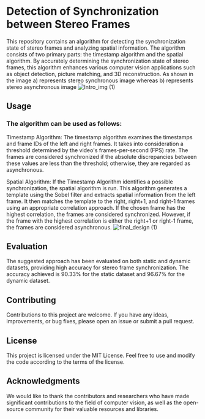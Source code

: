 # Detection of Synchronization between Stereo Frames
This repository contains an algorithm for detecting the synchronization state of stereo frames and analyzing spatial information. The algorithm consists of two primary parts: the timestamp algorithm and the spatial algorithm. By accurately determining the synchronization state of stereo frames, this algorithm enhances various computer vision applications such as object detection, picture matching, and 3D reconstruction. As shown in the image a) represents stereo synchronous image whereas b) represents stereo asynchronous image
![Intro_img (1)](https://github.com/fardinkhanz/Detection-of-Synchronization-between-Stereo-Frames/assets/89691395/a3a48ec1-0c76-4f05-94ee-5a45bf20062a)


## Usage
### The algorithm can be used as follows:

Timestamp Algorithm: The timestamp algorithm examines the timestamps and frame IDs of the left and right frames. It takes into consideration a threshold determined by the video's frames-per-second (FPS) rate. The frames are considered synchronized if the absolute discrepancies between these values are less than the threshold; otherwise, they are regarded as asynchronous.


Spatial Algorithm: If the Timestamp Algorithm identifies a possible synchronization, the spatial algorithm is run. This algorithm generates a template using the Sobel filter and extracts spatial information from the left frame. It then matches the template to the right, right+1, and right-1 frames using an appropriate correlation approach. If the chosen frame has the highest correlation, the frames are considered synchronized. However, if the frame with the highest correlation is either the right+1 or right-1 frame, the frames are considered asynchronous.
![final_design (1)](https://github.com/fardinkhanz/Detection-of-Synchronization-between-Stereo-Frames/assets/89691395/d005519a-944b-44dc-b3c0-0a6aa8a0640f)
## Evaluation
The suggested approach has been evaluated on both static and dynamic datasets, providing high accuracy for stereo frame synchronization. The accuracy achieved is 90.33% for the static dataset and 96.67% for the dynamic dataset.

## Contributing
Contributions to this project are welcome. If you have any ideas, improvements, or bug fixes, please open an issue or submit a pull request.

## License
This project is licensed under the MIT License. Feel free to use and modify the code according to the terms of the license.

## Acknowledgments
We would like to thank the contributors and researchers who have made significant contributions to the field of computer vision, as well as the open-source community for their valuable resources and libraries.
